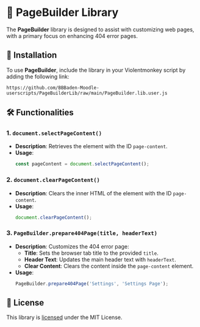 # 🎨 PageBuilder Library

The **PageBuilder** library is designed to assist with customizing web pages, with a primary focus on enhancing 404 error pages.

## 🚀 Installation

To use **PageBuilder**, include the library in your Violentmonkey script by adding the following link:

```text
https://github.com/BBBaden-Moodle-userscripts/PageBuilderLib/raw/main/PageBuilder.lib.user.js
```

## 🛠️ Functionalities

### **1. `document.selectPageContent()`**

- **Description**: Retrieves the element with the ID `page-content`.
- **Usage**: 
  ```javascript
  const pageContent = document.selectPageContent();
  ```

### **2. `document.clearPageContent()`**

- **Description**: Clears the inner HTML of the element with the ID `page-content`.
- **Usage**: 
  ```javascript
  document.clearPageContent();
  ```

### **3. `PageBuilder.prepare404Page(title, headerText)`**

- **Description**: Customizes the 404 error page:
  - **Title**: Sets the browser tab title to the provided `title`.
  - **Header Text**: Updates the main header text with `headerText`.
  - **Clear Content**: Clears the content inside the `page-content` element.
- **Usage**: 
  ```javascript
  PageBuilder.prepare404Page('Settings', 'Settings Page');
  ```

## 📄 License

This library is [licensed](LICENSE) under the MIT License.
